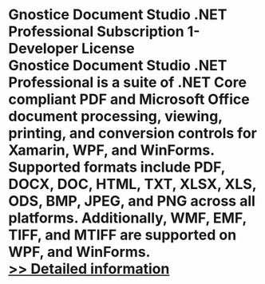 # Gnostice Document Studio .NET Professional Subscription 1-Developer License<br />Gnostice Document Studio .NET Professional is a suite of .NET Core compliant PDF and Microsoft Office document processing, viewing, printing, and conversion controls for Xamarin, WPF, and WinForms. Supported formats include PDF, DOCX, DOC, HTML, TXT, XLSX, XLS, ODS, BMP, JPEG, and PNG across all platforms. Additionally, WMF, EMF, TIFF, and MTIFF are supported on WPF, and WinForms.<br />[>> Detailed information](https://secure.shareit.com/shareit/product.html?productid=300962339&affiliateid=200057808)